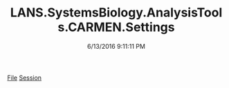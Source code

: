 ﻿---
title: LANS.SystemsBiology.AnalysisTools.CARMEN.Settings
date: 6/13/2016 9:11:11 PM
---

[File](T-LANS.SystemsBiology.AnalysisTools.CARMEN.Settings.File.html)
[Session](T-LANS.SystemsBiology.AnalysisTools.CARMEN.Settings.Session.html)
